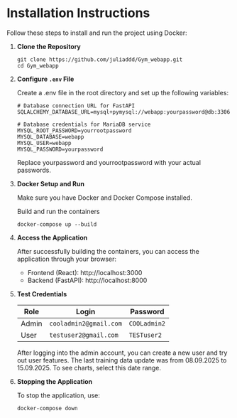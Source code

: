# Installation Instructions

Follow these steps to install and run the project using Docker:

1. **Clone the Repository**

    ```
    git clone https://github.com/juliaddd/Gym_webapp.git
    cd Gym_webapp
    ```
2.  **Configure `.env` File**

    Create a .env file in the root directory and set up the following variables:
    
     ```
    # Database connection URL for FastAPI
    SQLALCHEMY_DATABASE_URL=mysql+pymysql://webapp:yourpassword@db:3306/webapp

    # Database credentials for MariaDB service
    MYSQL_ROOT_PASSWORD=yourrootpassword
    MYSQL_DATABASE=webapp
    MYSQL_USER=webapp
    MYSQL_PASSWORD=yourpassword
    ```

    Replace yourpassword and yourrootpassword with your actual passwords.

3.  **Docker Setup and Run**

    Make sure you have Docker and Docker Compose installed.

    Build and run the containers
    ```
    docker-compose up --build
    ```
    
4.  **Access the Application**
    
    After successfully building the containers, you can access the application through your browser:

    - Frontend (React): http://localhost:3000
    - Backend (FastAPI): http://localhost:8000

6. **Test Credentials**

    | Role  | Login                  | Password     |
    | ----- | ---------------------- | ------------ |
    | Admin | `cooladmin2@gmail.com` | `COOLadmin2` |
    | User  | `testuser2@gmail.com`  | `TESTuser2`  |



    After logging into the admin account, you can create a new user and try out user features.
The last training data update was from 08.09.2025 to 15.09.2025. To see charts, select this date range.

6. **Stopping the Application**

    To stop the application, use:
    ```
    docker-compose down
    ```
